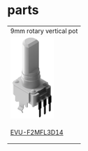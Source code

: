 # parts

<table>
<tr>
<td>
 9mm rotary vertical pot
 </td>
 </tr>
  
 <tr>
 <td>
 
<img src="pots/EVU-F2MFL3D14/EVUF2MFL3D14.png" width="100px">

 </td>
 
 </tr>
 
 <tr>
 <td>
  
[EVU-F2MFL3D14](pots/EVU-F2MFL3D14/EVU-F2MFL3D14 "Panasonic square 9mm EVU-F2MFL3D14")

 </td>
 
 </tr>
 
 
 </table>

